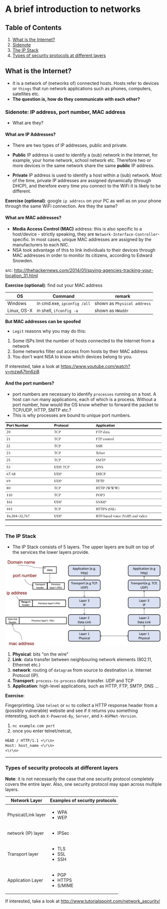 # A brief introduction to networks

## Table of Contents
1. [What is the Internet?](#what-is-the-internet)
2. [Sidenote](#sidenote-ip-address-port-number-mac-address)
3. [The IP Stack](#the-ip-stack)
4. [Types of security protocols at different layers](#types-of-security-protocols-at-different-layers)

## What is the Internet?
- It is a network of (networks of) connected hosts. Hosts refer to devices or `things` that run network applications such as phones, computers, satellites etc. 
- **The question is, how do they communicate with each other?**

### Sidenote: IP address, port number, MAC address
- What are they?

#### What are IP Addresses? 
- There are two types of IP addresses, public and private. 

- **Public** IP address is used to identify a (sub) network in the Internet, for example, your home network, school network etc. Therefore two or more devices in the same network share the same **public** IP address.

- **Private** IP address is used to identify a host within a (sub) network. Most of the time, private IP addresses are assigned dynamically (through DHCP), and therefore every time you connect to the WiFi it is likely to be different.

**Exercise (optional)**: google `ip address` on your PC as well as on your phone through the same WiFi connection. Are they the same? 

#### What are MAC addresses?
- **Media Access Control (MAC)** address: this is also specific to a host/device - strictly speaking, they are `Network-Interface-Controller`-specific. In most cases, unique MAC addresses are assigned by the manufacturers to each NIC.
- NSA took advantage of this to link individuals to their devices through MAC addresses in order to monitor its citizens, according to Edward Snowden.

src: <http://thehackernews.com/2014/01/spying-agencies-tracking-your-location_31.html>

**Exercise (optional)**: find out your MAC address

OS | Command | remark
--- | --- | ---
 Windows | in cmd.exe, `ipconfig /all` | shown as `Physical address`
 Linux, OS-X |  in shell, `ifconfig -a` | shown as `HWaddr`

**But MAC addresses can be spoofed**
- `Legit` reasons why you may do this: 
1. Some ISPs limit the number of hosts connected to the Internet from a network
2. Some networks filter out access from hosts by their MAC address
3. You don't want NSA to know which devices belong to you.

If interested, take a look at <https://www.youtube.com/watch?v=mzwA7tm6zi8>
 
#### And the port numbers?
- port numbers are necessary to identify `processes` running on a host. A host can run many applications, each of which is a process. Without a port number, how would the OS know whether to forward the packet to TCP/UDP, HTTP, SMTP etc.?
- This is why processes are bound to unique port numbers.

![port_numbers](../../src/port_numbers.jpg)

---
### The IP Stack
- The IP Stack consists of 5 layers. The upper layers are built on top of the services the lower layers provide.

![ip_stack](../../src/ip_stack.JPG)

1. **Physical**: bits "on the wire"
2. **Link**: data transfer between neighbouring network elements (802.11, Ethernet etc.)
3. **network**: routing of `datagram` from source to destination i.e. Internet Protocol (IP).
4. **Transport**: `process-to-process` data transfer. UDP and TCP
5. **Application**: high-level applications, such as HTTP, FTP, SMTP, DNS ...

**Exercise**:

Fingerprinting. Use `telnet` or `nc` to collect a HTTP response header from a (possibly vulnerable) website and see if it returns you something interesting, such as `X-Powered-By`, `Server`, and `X-ASPNet-Version`.

1. `nc example.com port`
2. once you enter telnet/netcat,
```
HEAD / HTTP/1.1 <\r\n>
Host: host_name <\r\n>
<\r\n>
```

---
### Types of security protocols at different layers
**Note**: it is not necessarily the case that one security protocol completely covers the entire layer. Also, one security protocol may span across multiple layers.

Network Layer | Examples of security protocols
--- | ---
Physical/Link layer | <ul><li>WPA</li><li>WEP</li></ul>
network (IP) layer | <ul><li>IPSec</li></ul>
Transport layer | <ul><li>TLS</li><li>SSL</li><li>SSH</li></ul>
Application Layer | <ul><li>PGP</li><li>HTTPS</li><li>S/MIME</li></ul>

If interested, take a look at <http://www.tutorialspoint.com/network_security/>
